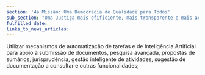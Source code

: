 ```yaml
---
section: '4a Missão: Uma Democracia de Qualidade para Todos'
sub_section: "Uma Justiça mais efificiente, mais transparente e mais acessível"
fulfilled_date:
links_to_news_articles:
---
```


Utilizar mecanismos de automatização de tarefas e de Inteligência Artificial para apoio à submissão de documentos, pesquisa avançada, propostas de sumários, jurisprudência, gestão inteligente de atividades, sugestão de documentação a consultar e outras funcionalidades;